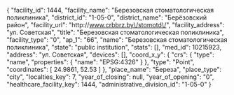 {
    "facility_id": 1444,
    "facility_name": "Березовская стоматологическая поликлиника",
    "district_id": "1-05-0",
    "district_name": "Берёзовский район",
    "facility_url": "http:\/\/www.crbbrz.by\/stomotd\/",
    "facility_address": "ул. Советская",
    "title": "Березовская стоматологическая поликлиника",
    "facility_type": "0",
    "ap_1": "66",
    "name": "Березовская стоматологическая поликлиника",
    "state": "public institution",
    "stats": [],
    "med_id": 10215923,
    "address": "ул. Советская",
    "devices": [],
    "coord_x_y": {
        "crs": {
            "type": "name",
            "properties": {
                "name": "EPSG:4326"
            }
        },
        "type": "Point",
        "coordinates": [
            24.9861,
            52.53
        ]
    },
    "place_name": "Береза",
    "place_type": "city",
    "localties_key": 7,
    "year_of_closing": null,
    "year_of_opening": "0",
    "healthcare_facility_key": 1444,
    "administrative_division_id": "1-05-0"
}
